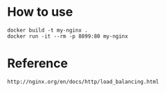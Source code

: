 # How to use

```
docker build -t my-nginx .
docker run -it --rm -p 8899:80 my-nginx
```

# Reference
```
http://nginx.org/en/docs/http/load_balancing.html
```
